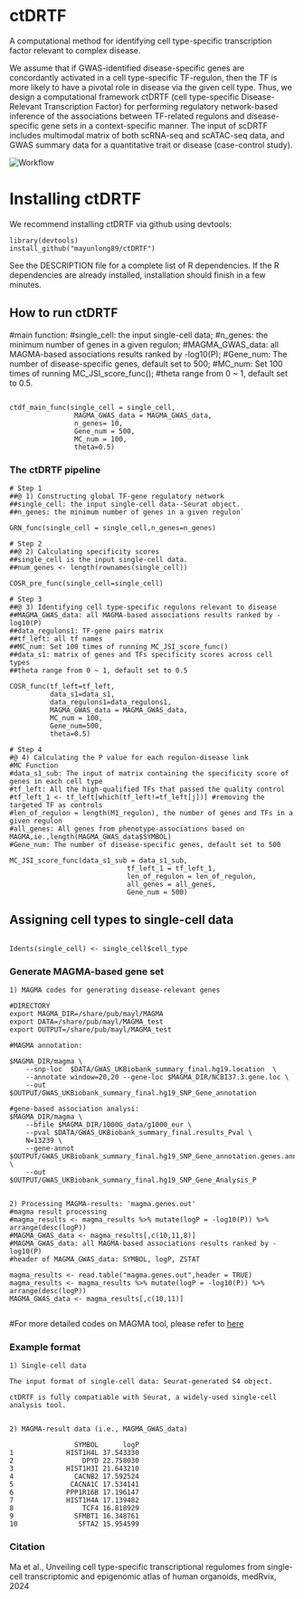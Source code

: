 # ctDRTF
A computational method for identifying cell type-specific transcription factor relevant to complex disease.


We assume that if GWAS-identified disease-specific genes are concordantly activated in a cell type-specific TF-regulon, then the TF is more likely to have a pivotal role in disease via the given cell type. Thus, we design a computational framework ctDRTF (cell type-specific Disease-Relevant Transcription Factor) for performing regulatory network-based inference of the associations between TF-related regulons and disease-specific gene sets in a context-specific manner. The input of scDRTF includes multimodal matrix of both scRNA-seq and scATAC-seq data, and GWAS summary data for a quantitative trait or disease (case-control study). 

![Workflow](https://github.com/mayunlong89/ctDRTF_analysis_codes/blob/main/figures_1/Figure%204.png)


# Installing ctDRTF
We recommend installing ctDRTF via github using devtools:

```
library(devtools)
install_github("mayunlong89/ctDRTF")
```
See the DESCRIPTION file for a complete list of R dependencies. If the R dependencies are already installed, installation should finish in a few minutes.

## How to run ctDRTF
#main function:
#single_cell: the input single-cell data; 
#n_genes: the minimum number of genes in a given regulon; 
#MAGMA_GWAS_data: all MAGMA-based associations results ranked by -log10(P); 
#Gene_num: The number of disease-specific genes, default set to 500; 
#MC_num: Set 100 times of running MC_JSI_score_func(); 
#theta range from 0 ~ 1, default set to 0.5.

```

ctdf_main_func(single_cell = single_cell,
                MAGMA_GWAS_data = MAGMA_GWAS_data,
                n_genes= 10,
                Gene_num = 500,
                MC_num = 100,
                theta=0.5)

```

### The ctDRTF pipeline             
```
# Step 1
##@ 1) Constructing global TF-gene regulatory network
##single_cell: the input single-cell data--Seurat object.
##n_genes: the minimum number of genes in a given regulon`

GRN_func(single_cell = single_cell,n_genes=n_genes)

# Step 2
##@ 2) Calculating specificity scores
##single_cell is the input single-cell data.
##num_genes <- length(rownames(single_cell))

COSR_pre_func(single_cell=single_cell)

# Step 3
##@ 3) Identifying cell type-specific regulons relevant to disease
##MAGMA_GWAS_data: all MAGMA-based associations results ranked by -log10(P)
##data_regulons1: TF-gene pairs matrix
##tf_left: all tf names
##MC_num: Set 100 times of running MC_JSI_score_func()
##data_s1: matrix of genes and TFs specificity scores across cell types
##theta range from 0 ~ 1, default set to 0.5

COSR_func(tf_left=tf_left,
          data_s1=data_s1,
          data_regulons1=data_regulons1,
          MAGMA_GWAS_data = MAGMA_GWAS_data,
          MC_num = 100,
          Gene_num=500,
          theta=0.5)

# Step 4
#@ 4) Calculating the P value for each regulon-disease link
#MC Function
#data_s1_sub: The input of matrix containing the specificity score of genes in each cell type
#tf_left: All the high-qualified TFs that passed the quality control
#tf_left_1 <- tf_left[which(tf_left!=tf_left[j])] #removing the targeted TF as controls
#len_of_regulon = length(M1_regulon), the number of genes and TFs in a given regulon
#all_genes: All genes from phenotype-associations based on MAGMA,ie.,length(MAGMA_GWAS_data$SYMBOL)
#Gene_num: The number of disease-specific genes, default set to 500

MC_JSI_score_func(data_s1_sub = data_s1_sub,
                             tf_left_1 = tf_left_1,
                             len_of_regulon = len_of_regulon,
                             all_genes = all_genes, 
                             Gene_num = 500)

```

## Assigning cell types to single-cell data

```

Idents(single_cell) <- single_cell$cell_type

```

### Generate MAGMA-based gene set

```
1) MAGMA codes for generating disease-relevant genes

#DIRECTORY
export MAGMA_DIR=/share/pub/mayl/MAGMA
export DATA=/share/pub/mayl/MAGMA_test
export OUTPUT=/share/pub/mayl/MAGMA_test

#MAGMA annotation:

$MAGMA_DIR/magma \
    --snp-loc  $DATA/GWAS_UKBiobank_summary_final.hg19.location  \
    --annotate window=20,20 --gene-loc $MAGMA_DIR/NCBI37.3.gene.loc \
    --out $OUTPUT/GWAS_UKBiobank_summary_final.hg19_SNP_Gene_annotation  

#gene-based association analysi:
$MAGMA_DIR/magma \
    --bfile $MAGMA_DIR/1000G_data/g1000_eur \
    --pval $DATA/GWAS_UKBiobank_summary_final.results_Pval \
    N=13239 \
    --gene-annot   $OUTPUT/GWAS_UKBiobank_summary_final.hg19_SNP_Gene_annotation.genes.annot  \
    --out $OUTPUT/GWAS_UKBiobank_summary_final.hg19_SNP_Gene_Analysis_P


2) Processing MAGMA-results: 'magma.genes.out'
#magma result processing
#magma_results <- magma_results %>% mutate(logP = -log10(P)) %>% arrange(desc(logP))
#MAGMA_GWAS_data <- magma_results[,c(10,11,8)]
#MAGMA_GWAS_data: all MAGMA-based associations results ranked by -log10(P)
#header of MAGMA_GWAS_data: SYMBOL, logP, ZSTAT

magma_results <- read.table("magma.genes.out",header = TRUE)
magma_results <- magma_results %>% mutate(logP = -log10(P)) %>% arrange(desc(logP))
MAGMA_GWAS_data <- magma_results[,c(10,11)]


```
#For more detailed codes on MAGMA tool, please refer to [here](https://cloufield.github.io/GWASTutorial/09_Gene_based_analysis/)

### Example format

```
1) Single-cell data

The input format of single-cell data: Seurat-generated S4 object.

ctDRTF is fully compatiable with Seurat, a widely-used single-cell analysis tool.


2) MAGMA-result data (i.e., MAGMA_GWAS_data)

                SYMBOL      logP
1             HIST1H4L 37.543330
2                 DPYD 22.758030
3             HIST1H3I 21.643210
4               CACNB2 17.592524
5              CACNA1C 17.534141
6             PPP1R16B 17.196147
7             HIST1H4A 17.139482
8                 TCF4 16.818929
9               SFMBT1 16.348761
10               SFTA2 15.954599

````

### Citation
Ma et al., Unveiling cell type-specific transcriptional regulomes from single-cell transcriptomic and epigenomic atlas of human organoids, medRvix, 2024












